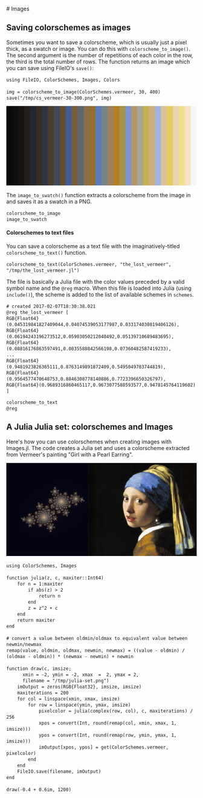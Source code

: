 # Images

## Saving colorschemes as images

Sometimes you want to save a colorscheme, which is usually just a pixel thick, as a swatch or image. You can do this with `colorscheme_to_image()`. The second argument is the number of repetitions of each color in the row, the third is the total number of rows. The function returns an image which you can save using FileIO's `save()`:

    using FileIO, ColorSchemes, Images, Colors

    img = colorscheme_to_image(ColorSchemes.vermeer, 30, 400)
    save("/tmp/cs_vermeer-30-300.png", img)

!["vermeer swatch"](assets/figures/cs_vermeer-30-300.png)

The `image_to_swatch()` function extracts a colorscheme from the image in and saves it as a swatch in a PNG.

```@docs
colorscheme_to_image
image_to_swatch
```

#### Colorschemes to text files ###

You can save a colorscheme as a text file with the imaginatively-titled `colorscheme_to_text()` function. 

    colorscheme_to_text(ColorSchemes.vermeer, "the_lost_vermeer", "/tmp/the_lost_vermeer.jl")

The file is basically a Julia file with the color values preceded by a valid symbol name and the `@reg` macro. When this file is loaded into Julia (using `include()`), the scheme is added to the list of available schemes in `schemes`.

    # created 2017-02-07T18:30:38.021
    @reg the_lost_vermeer [
    RGB{Float64}(0.045319841827409044,0.04074539053177987,0.033174030819406126),
    RGB{Float64}(0.06194243196273512,0.05903050212040492,0.05139710689483695),
    RGB{Float64}(0.08816176863597491,0.0835588842566198,0.07360482587419233),
    ...
    RGB{Float64}(0.9481923826365111,0.8763149891872409,0.5495049783744819),
    RGB{Float64}(0.9564577470648753,0.8846308778140886,0.7723396650326797),
    RGB{Float64}(0.9689316860465117,0.9673077588593577,0.9478145764119602) ]

```@docs
colorscheme_to_text
@reg
```

## A Julia Julia set: colorschemes and Images

Here's how you can use colorschemes when creating images with Images.jl. The code creates a Julia set and uses a colorscheme extracted from Vermeer's painting "Girl with a Pearl Earring".

!["julia set"](assets/figures/julia-set-with-girl-pearl-vermeer.jpg)

    using ColorSchemes, Images

    function julia(z, c, maxiter::Int64)
        for n = 1:maxiter
            if abs(z) > 2
                return n
            end
            z = z^2 + c
        end
        return maxiter
    end

    # convert a value between oldmin/oldmax to equivalent value between newmin/newmax
    remap(value, oldmin, oldmax, newmin, newmax) = ((value - oldmin) / (oldmax - oldmin)) * (newmax - newmin) + newmin

    function draw(c, imsize;
          xmin = -2, ymin = -2, xmax  =  2, ymax = 2,
          filename = "/tmp/julia-set.png")
        imOutput = zeros(RGB{Float32}, imsize, imsize)
        maxiterations = 200
        for col = linspace(xmin, xmax, imsize)
            for row = linspace(ymin, ymax, imsize)
                pixelcolor = julia(complex(row, col), c, maxiterations) / 256
                xpos = convert(Int, round(remap(col, xmin, xmax, 1, imsize)))
                ypos = convert(Int, round(remap(row, ymin, ymax, 1, imsize)))
                imOutput[xpos, ypos] = get(ColorSchemes.vermeer, pixelcolor)
            end
        end
        FileIO.save(filename, imOutput)
    end

    draw(-0.4 + 0.6im, 1200)
